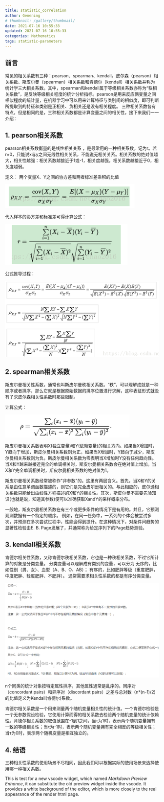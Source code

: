 ```yaml
---
title: statistic_correlation
author: Genening
# thumbnail: /gallery/thumbnail/
date: 2021-07-16 10:55:33
updated: 2021-07-16 10:55:33
categories: Mathematics
tags: statistic-parameters
---
```


## 前言
常见的相关系数有三种：pearson、spearman、kendall。皮尔森（pearson）相关系数、斯皮尔曼（spearman）相关系数和肯德尔（kendall）相关系数并称为统计学三大相关系数。其中，spearman和kendall属于等级相关系数亦称为“秩相关系数”，是反映等级相关程度的统计分析指标。pearson是用来反应俩变量之间相似程度的统计量，在机器学习中可以用来计算特征与类别间的相似度，即可判断所提取到的特征和类别是正相关、负相关还是没有相关程度。
三种相关系数各有特点，但是相同的是，三种相关系数都是计算变量之间的相关性，接下来我们一一介绍：

<!--more-->

## 1. pearson相关系数
pearson相关系数衡量的是线性相关关系 ，是最常用的一种相关系数，记为r。若r=0，只能说x与y之间无线性相关关系，不能说无相关关系。相关系数的绝对值越大，相关性越强：相关系数越接近于1或-1，相关度越强，相关系数越接近于0，相关度越弱。

定义： 两个变量X、Y之间的协方差和两者标准差乘积的比值

![definition-formula](statistic-correlation/definition-formula.png)

代入样本的协方差和标准差可得计算公式：

![calculation-formula](statistic-correlation/calculation-formula.png)

公式推导过程：

![deduce-process](statistic-correlation/deduce-process.png)

## 2. spearman相关系数
斯皮尔曼相关性系数，通常也叫斯皮尔曼秩相关系数。“秩”，可以理解成就是一种顺序或者排序，那么它就是根据原始数据的排序位置进行求解，这种表征形式就没有了求皮尔森相关性系数时那些限制。

计算公式：

![spearman](statistic-correlation/spearman.png)

斯皮尔曼相关系数表明X(独立变量)和Y(依赖变量)的相关方向。如果当X增加时，Y趋向于增加，斯皮尔曼相关系数则为正。如果当X增加时，Y趋向于减少，斯皮尔曼相关系数则为负。斯皮尔曼相关系数为零表明当X增加时Y没有任何趋向性。当X和Y越来越接近完全的单调相关时，斯皮尔曼相关系数会在绝对值上增加。当X和Y完全单调相关时，斯皮尔曼相关系数的绝对值为1。

斯皮尔曼相关系数经常被称作"非参数"的。这里有两层含义。首先，当X和Y的关系是由任意单调函数描述的，则它们是完全皮尔逊相关的。与此相应的，皮尔逊相关系数只能给出由线性方程描述的X和Y的相关性。其次，斯皮尔曼不需要先验知识(也就是说，知道其参数)便可以准确获取XandY的采样概率分布。

一般地，斯皮尔曼相关系数在有三个或更多条件的情况下是有用的。并且，它预测观测数据有一个特定的顺序。 例如，在同一任务中，一系列的个体会被尝试多次，并预测在多次尝试过程中，性能会得到提升。在这种情况下，对条件间趋势的显著性检验由E. B. Page发展了，并通常称为给定序列下的Page趋势测验。

## 3. kendall相关系数

肯德尔相关性系数，又称肯德尔秩相关系数，它也是一种秩相关系数，不过它所计算的对象是分类变量。
分类变量可以理解成有类别的变量，可以分为
无序的，比如性别（男、女）、血型（A、B、O、AB）；
有序的，比如肥胖等级（重度肥胖，中度肥胖、轻度肥胖、不肥胖）。
通常需要求相关性系数的都是有序分类变量。

![kendall](statistic-correlation/kendall.png)

n个同类的统计对象按特定属性排序，其他属性通常是乱序的。同序对（concordant pairs）和异序对（discordant pairs）之差与总对数（n*(n-1)/2)的比值定义为Kendall(肯德尔)系数。

肯德尔相关系数是一个用来测量两个随机变量相关性的统计值。一个肯德尔检验是一个无参数假设检验，它使用计算而得的相关系数去检验两个随机变量的统计依赖性。肯德尔相关系数的取值范围在-1到1之间，当τ为1时，表示两个随机变量拥有一致的等级相关性；当τ为-1时，表示两个随机变量拥有完全相反的等级相关性；当τ为0时，表示两个随机变量是相互独立的。

## 4. 结语
三种相关性系数的使用场景不尽相同，因此我们可以根据实际的使用场景来选择使用哪一种相关系数。

This is test for a new vscode widget, which named *Markdown Preview Enhance*, it can substitute the old preview widget inside the vscode. It provides a white background of the editor, which is more closely to the real appearance of the render html page. 
